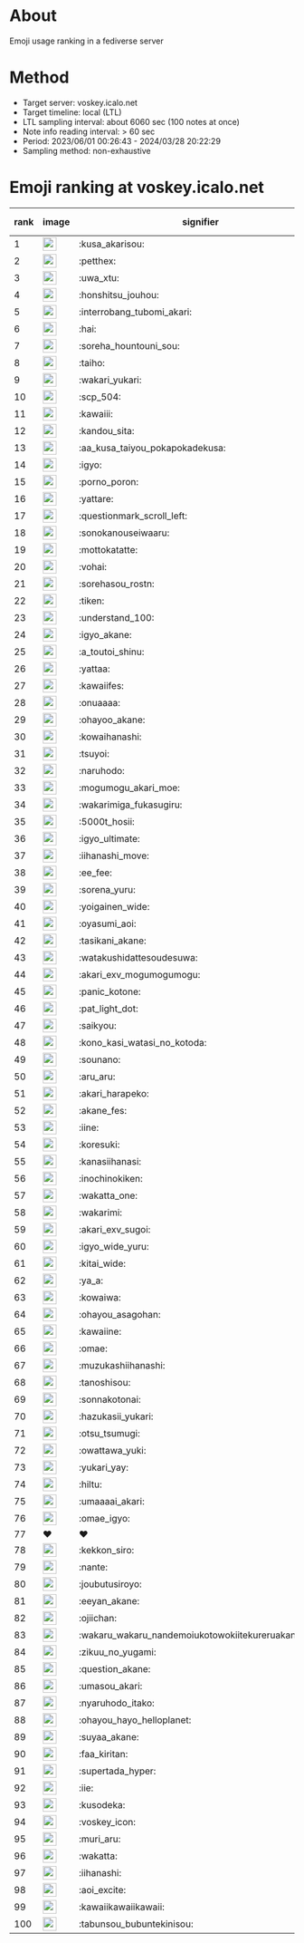 # About
Emoji usage ranking in a fediverse server

# Method
- Target server: voskey.icalo.net
- Target timeline: local (LTL)
- LTL sampling interval: about 6060 sec (100 notes at once)
- Note info reading interval: > 60 sec
- Period: 2023/06/01 00:26:43 - 2024/03/28 20:22:29 
- Sampling method: non-exhaustive

# Emoji ranking at voskey.icalo.net

|rank|image|signifier|type|frequency score|
|----|----|----|----|----|
|1|<img height="24" src="https://voskey.icalo.net/emoji/kusa_akarisou.webp">|:kusa_akarisou:|custom|22411|
|2|<img height="24" src="https://voskey.icalo.net/emoji/petthex.webp">|:petthex:|custom|15235|
|3|<img height="24" src="https://voskey.icalo.net/emoji/uwa_xtu.webp">|:uwa_xtu:|custom|10794|
|4|<img height="24" src="https://voskey.icalo.net/emoji/honshitsu_jouhou.webp">|:honshitsu_jouhou:|custom|7719|
|5|<img height="24" src="https://voskey.icalo.net/emoji/interrobang_tubomi_akari.webp">|:interrobang_tubomi_akari:|custom|7173|
|6|<img height="24" src="https://voskey.icalo.net/emoji/hai.webp">|:hai:|custom|7035|
|7|<img height="24" src="https://voskey.icalo.net/emoji/soreha_hountouni_sou.webp">|:soreha_hountouni_sou:|custom|6432|
|8|<img height="24" src="https://voskey.icalo.net/emoji/taiho.webp">|:taiho:|custom|6316|
|9|<img height="24" src="https://voskey.icalo.net/emoji/wakari_yukari.webp">|:wakari_yukari:|custom|6302|
|10|<img height="24" src="https://voskey.icalo.net/emoji/scp_504.webp">|:scp_504:|custom|5176|
|11|<img height="24" src="https://voskey.icalo.net/emoji/kawaiii.webp">|:kawaiii:|custom|5064|
|12|<img height="24" src="https://voskey.icalo.net/emoji/kandou_sita.webp">|:kandou_sita:|custom|4435|
|13|<img height="24" src="https://voskey.icalo.net/emoji/aa_kusa_taiyou_pokapokadekusa.webp">|:aa_kusa_taiyou_pokapokadekusa:|custom|4206|
|14|<img height="24" src="https://voskey.icalo.net/emoji/igyo.webp">|:igyo:|custom|4190|
|15|<img height="24" src="https://voskey.icalo.net/emoji/porno_poron.webp">|:porno_poron:|custom|3940|
|16|<img height="24" src="https://voskey.icalo.net/emoji/yattare.webp">|:yattare:|custom|3773|
|17|<img height="24" src="https://voskey.icalo.net/emoji/questionmark_scroll_left.webp">|:questionmark_scroll_left:|custom|3728|
|18|<img height="24" src="https://voskey.icalo.net/emoji/sonokanouseiwaaru.webp">|:sonokanouseiwaaru:|custom|3716|
|19|<img height="24" src="https://voskey.icalo.net/emoji/mottokatatte.webp">|:mottokatatte:|custom|3646|
|20|<img height="24" src="https://voskey.icalo.net/emoji/vohai.webp">|:vohai:|custom|3580|
|21|<img height="24" src="https://voskey.icalo.net/emoji/sorehasou_rostn.webp">|:sorehasou_rostn:|custom|3460|
|22|<img height="24" src="https://voskey.icalo.net/emoji/tiken.webp">|:tiken:|custom|3370|
|23|<img height="24" src="https://voskey.icalo.net/emoji/understand_100.webp">|:understand_100:|custom|3149|
|24|<img height="24" src="https://voskey.icalo.net/emoji/igyo_akane.webp">|:igyo_akane:|custom|2831|
|25|<img height="24" src="https://voskey.icalo.net/emoji/a_toutoi_shinu.webp">|:a_toutoi_shinu:|custom|2829|
|26|<img height="24" src="https://voskey.icalo.net/emoji/yattaa.webp">|:yattaa:|custom|2819|
|27|<img height="24" src="https://voskey.icalo.net/emoji/kawaiifes.webp">|:kawaiifes:|custom|2680|
|28|<img height="24" src="https://voskey.icalo.net/emoji/onuaaaa.webp">|:onuaaaa:|custom|2676|
|29|<img height="24" src="https://voskey.icalo.net/emoji/ohayoo_akane.webp">|:ohayoo_akane:|custom|2652|
|30|<img height="24" src="https://voskey.icalo.net/emoji/kowaihanashi.webp">|:kowaihanashi:|custom|2576|
|31|<img height="24" src="https://voskey.icalo.net/emoji/tsuyoi.webp">|:tsuyoi:|custom|2570|
|32|<img height="24" src="https://voskey.icalo.net/emoji/naruhodo.webp">|:naruhodo:|custom|2455|
|33|<img height="24" src="https://voskey.icalo.net/emoji/mogumogu_akari_moe.webp">|:mogumogu_akari_moe:|custom|2399|
|34|<img height="24" src="https://voskey.icalo.net/emoji/wakarimiga_fukasugiru.webp">|:wakarimiga_fukasugiru:|custom|2312|
|35|<img height="24" src="https://voskey.icalo.net/emoji/5000t_hosii.webp">|:5000t_hosii:|custom|2254|
|36|<img height="24" src="https://voskey.icalo.net/emoji/igyo_ultimate.webp">|:igyo_ultimate:|custom|2153|
|37|<img height="24" src="https://voskey.icalo.net/emoji/iihanashi_move.webp">|:iihanashi_move:|custom|2150|
|38|<img height="24" src="https://voskey.icalo.net/emoji/ee_fee.webp">|:ee_fee:|custom|2093|
|39|<img height="24" src="https://voskey.icalo.net/emoji/sorena_yuru.webp">|:sorena_yuru:|custom|2073|
|40|<img height="24" src="https://voskey.icalo.net/emoji/yoigainen_wide.webp">|:yoigainen_wide:|custom|1996|
|41|<img height="24" src="https://voskey.icalo.net/emoji/oyasumi_aoi.webp">|:oyasumi_aoi:|custom|1962|
|42|<img height="24" src="https://voskey.icalo.net/emoji/tasikani_akane.webp">|:tasikani_akane:|custom|1937|
|43|<img height="24" src="https://voskey.icalo.net/emoji/watakushidattesoudesuwa.webp">|:watakushidattesoudesuwa:|custom|1915|
|44|<img height="24" src="https://voskey.icalo.net/emoji/akari_exv_mogumogumogu.webp">|:akari_exv_mogumogumogu:|custom|1757|
|45|<img height="24" src="https://voskey.icalo.net/emoji/panic_kotone.webp">|:panic_kotone:|custom|1740|
|46|<img height="24" src="https://voskey.icalo.net/emoji/pat_light_dot.webp">|:pat_light_dot:|custom|1734|
|47|<img height="24" src="https://voskey.icalo.net/emoji/saikyou.webp">|:saikyou:|custom|1730|
|48|<img height="24" src="https://voskey.icalo.net/emoji/kono_kasi_watasi_no_kotoda.webp">|:kono_kasi_watasi_no_kotoda:|custom|1665|
|49|<img height="24" src="https://voskey.icalo.net/emoji/sounano.webp">|:sounano:|custom|1654|
|50|<img height="24" src="https://voskey.icalo.net/emoji/aru_aru.webp">|:aru_aru:|custom|1652|
|51|<img height="24" src="https://voskey.icalo.net/emoji/akari_harapeko.webp">|:akari_harapeko:|custom|1643|
|52|<img height="24" src="https://voskey.icalo.net/emoji/akane_fes.webp">|:akane_fes:|custom|1628|
|53|<img height="24" src="https://voskey.icalo.net/emoji/iine.webp">|:iine:|custom|1617|
|54|<img height="24" src="https://voskey.icalo.net/emoji/koresuki.webp">|:koresuki:|custom|1577|
|55|<img height="24" src="https://voskey.icalo.net/emoji/kanasiihanasi.webp">|:kanasiihanasi:|custom|1532|
|56|<img height="24" src="https://voskey.icalo.net/emoji/inochinokiken.webp">|:inochinokiken:|custom|1516|
|57|<img height="24" src="https://voskey.icalo.net/emoji/wakatta_one.webp">|:wakatta_one:|custom|1493|
|58|<img height="24" src="https://voskey.icalo.net/emoji/wakarimi.webp">|:wakarimi:|custom|1489|
|59|<img height="24" src="https://voskey.icalo.net/emoji/akari_exv_sugoi.webp">|:akari_exv_sugoi:|custom|1439|
|60|<img height="24" src="https://voskey.icalo.net/emoji/igyo_wide_yuru.webp">|:igyo_wide_yuru:|custom|1419|
|61|<img height="24" src="https://voskey.icalo.net/emoji/kitai_wide.webp">|:kitai_wide:|custom|1363|
|62|<img height="24" src="https://voskey.icalo.net/emoji/ya_a.webp">|:ya_a:|custom|1312|
|63|<img height="24" src="https://voskey.icalo.net/emoji/kowaiwa.webp">|:kowaiwa:|custom|1300|
|64|<img height="24" src="https://voskey.icalo.net/emoji/ohayou_asagohan.webp">|:ohayou_asagohan:|custom|1277|
|65|<img height="24" src="https://voskey.icalo.net/emoji/kawaiine.webp">|:kawaiine:|custom|1252|
|66|<img height="24" src="https://voskey.icalo.net/emoji/omae.webp">|:omae:|custom|1231|
|67|<img height="24" src="https://voskey.icalo.net/emoji/muzukashiihanashi.webp">|:muzukashiihanashi:|custom|1219|
|68|<img height="24" src="https://voskey.icalo.net/emoji/tanoshisou.webp">|:tanoshisou:|custom|1197|
|69|<img height="24" src="https://voskey.icalo.net/emoji/sonnakotonai.webp">|:sonnakotonai:|custom|1187|
|70|<img height="24" src="https://voskey.icalo.net/emoji/hazukasii_yukari.webp">|:hazukasii_yukari:|custom|1146|
|71|<img height="24" src="https://voskey.icalo.net/emoji/otsu_tsumugi.webp">|:otsu_tsumugi:|custom|1137|
|72|<img height="24" src="https://voskey.icalo.net/emoji/owattawa_yuki.webp">|:owattawa_yuki:|custom|1134|
|73|<img height="24" src="https://voskey.icalo.net/emoji/yukari_yay.webp">|:yukari_yay:|custom|1132|
|74|<img height="24" src="https://voskey.icalo.net/emoji/hiltu.webp">|:hiltu:|custom|1118|
|75|<img height="24" src="https://voskey.icalo.net/emoji/umaaaai_akari.webp">|:umaaaai_akari:|custom|1092|
|76|<img height="24" src="https://voskey.icalo.net/emoji/omae_igyo.webp">|:omae_igyo:|custom|1087|
|77|❤|❤|unicode|1082|
|78|<img height="24" src="https://voskey.icalo.net/emoji/kekkon_siro.webp">|:kekkon_siro:|custom|1078|
|79|<img height="24" src="https://voskey.icalo.net/emoji/nante.webp">|:nante:|custom|1075|
|80|<img height="24" src="https://voskey.icalo.net/emoji/joubutusiroyo.webp">|:joubutusiroyo:|custom|1073|
|81|<img height="24" src="https://voskey.icalo.net/emoji/eeyan_akane.webp">|:eeyan_akane:|custom|1062|
|82|<img height="24" src="https://voskey.icalo.net/emoji/ojiichan.webp">|:ojiichan:|custom|1054|
|83|<img height="24" src="https://voskey.icalo.net/emoji/wakaru_wakaru_nandemoiukotowokiitekureruakanetyan.webp">|:wakaru_wakaru_nandemoiukotowokiitekureruakanetyan:|custom|1053|
|84|<img height="24" src="https://voskey.icalo.net/emoji/zikuu_no_yugami.webp">|:zikuu_no_yugami:|custom|1050|
|85|<img height="24" src="https://voskey.icalo.net/emoji/question_akane.webp">|:question_akane:|custom|1041|
|86|<img height="24" src="https://voskey.icalo.net/emoji/umasou_akari.webp">|:umasou_akari:|custom|1036|
|87|<img height="24" src="https://voskey.icalo.net/emoji/nyaruhodo_itako.webp">|:nyaruhodo_itako:|custom|1026|
|88|<img height="24" src="https://voskey.icalo.net/emoji/ohayou_hayo_helloplanet.webp">|:ohayou_hayo_helloplanet:|custom|1016|
|89|<img height="24" src="https://voskey.icalo.net/emoji/suyaa_akane.webp">|:suyaa_akane:|custom|1002|
|90|<img height="24" src="https://voskey.icalo.net/emoji/faa_kiritan.webp">|:faa_kiritan:|custom|1000|
|91|<img height="24" src="https://voskey.icalo.net/emoji/supertada_hyper.webp">|:supertada_hyper:|custom|987|
|92|<img height="24" src="https://voskey.icalo.net/emoji/iie.webp">|:iie:|custom|987|
|93|<img height="24" src="https://voskey.icalo.net/emoji/kusodeka.webp">|:kusodeka:|custom|985|
|94|<img height="24" src="https://voskey.icalo.net/emoji/voskey_icon.webp">|:voskey_icon:|custom|979|
|95|<img height="24" src="https://voskey.icalo.net/emoji/muri_aru.webp">|:muri_aru:|custom|960|
|96|<img height="24" src="https://voskey.icalo.net/emoji/wakatta.webp">|:wakatta:|custom|945|
|97|<img height="24" src="https://voskey.icalo.net/emoji/iihanashi.webp">|:iihanashi:|custom|930|
|98|<img height="24" src="https://voskey.icalo.net/emoji/aoi_excite.webp">|:aoi_excite:|custom|923|
|99|<img height="24" src="https://voskey.icalo.net/emoji/kawaiikawaiikawaii.webp">|:kawaiikawaiikawaii:|custom|915|
|100|<img height="24" src="https://voskey.icalo.net/emoji/tabunsou_bubuntekinisou.webp">|:tabunsou_bubuntekinisou:|custom|912|
